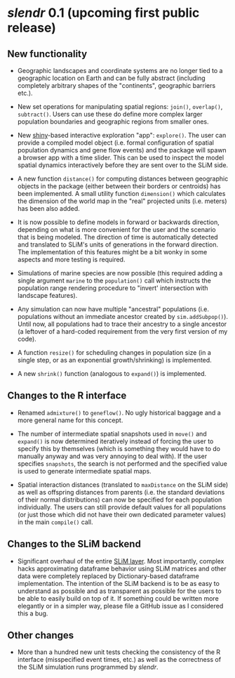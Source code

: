 # _slendr_ 0.1 (upcoming first public release)

## New functionality

- Geographic landscapes and coordinate systems are no longer tied to a geographic location on Earth and can be fully abstract (including completely arbitrary shapes of the "continents", geographic barriers etc.).

- New set operations for manipulating spatial regions: `join()`, `overlap()`, `subtract()`. Users can use these do define more complex larger population boundaries and geographic regions from smaller ones.

- New [shiny](http://shiny.rstudio.com)-based interactive exploration "app": `explore()`. The user can provide a compiled model object (i.e. formal configuration of spatial population dynamics and gene flow events) and the package will spawn a browser app with a time slider. This can be used to inspect the model spatial dynamics interactively before they are sent over to the SLiM side.

- A new function `distance()` for computing distances between geographic objects in the package (either between their borders or centroids) has been implemented. A small utility function `dimension()` which calculates the dimension of the world map in the "real" projected units (i.e. meters) has been also added.

- It is now possible to define models in forward or backwards direction, depending on what is more convenient for the user and the scenario that is being modeled. The direction of time is automatically detected and translated to SLiM's units of generations in the forward direction. The implementation of this features might be a bit wonky in some aspects and more testing is required.

- Simulations of marine species are now possible (this required adding a single argument `marine` to the `population()` call which instructs the population range rendering procedure to "invert' intersection with landscape features).

- Any simulation can now have multiple "ancestral" populations (i.e. populations without an immediate ancestor created by `sim.addSubpop()`). Until now, all populations had to trace their ancestry to a single ancestor (a leftover of a hard-coded requirement from the very first version of my code).

- A function `resize()` for scheduling changes in population size (in a single step, or as an exponential growth/shrinking) is implemented.

- A new `shrink()` function (analogous to `expand()`) is implemented.

## Changes to the R interface

- Renamed `admixture()` to `geneflow()`. No ugly historical baggage and a more general name for this concept.

- The number of intermediate spatial snapshots used in `move()` and `expand()` is now determined iteratively instead of forcing the user to specify this by themselves (which is something they would have to do manually anyway and was very annoying to deal with). If the user specifies `snapshots`, the search is not performed and the specified value is used to generate intermediate spatial maps.

- Spatial interaction distances (translated to `maxDistance` on the SLiM side) as well as offspring distances from parents (i.e. the standard deviations of their normal distributions) can now be specified for each population individually. The users can still provide default values for all populations (or just those which did not have their own dedicated parameter values) in the main `compile()` call.

## Changes to the SLiM backend

- Significant overhaul of the entire [SLiM layer](https://github.com/bodkan/slendr/blob/main/inst/extdata/backend.slim). Most importantly, complex hacks approximating dataframe behavior using SLiM matrices and other data were completely replaced by Dictionary-based dataframe implementation. The intention of the SLiM backend is to be as easy to understand as possible and as transparent as possible for the users to be able to easily build on top of it. If something could be written more elegantly or in a simpler way, please file a GitHub issue as I considered this a bug.

## Other changes

- More than a hundred new unit tests checking the consistency of the R interface (misspecified event times, etc.) as well as the correctness of the SLiM simulation runs programmed by _slendr_.
